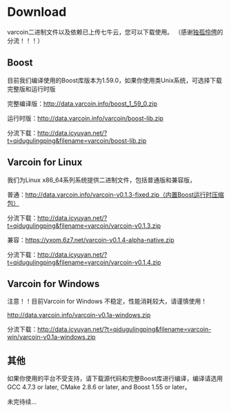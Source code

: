 # Download
varcoin二进制文件以及依赖已上传七牛云，您可以下载使用。
（感谢[独孤伶俜](https://blog.icyuyan.net)的分流！！！）

## Boost

目前我们编译使用的Boost库版本为1.59.0，如果你使用类Unix系统，可选择下载完整版和运行时版

完整编译版：http://data.varcoin.info/boost_1_59_0.zip

运行时版：http://data.varcoin.info/varcoin/boost-lib.zip

分流下载：http://data.icyuyan.net/?t=qidugulingping&filename=varcoin/boost-lib.zip

## Varcoin for Linux

我们为Linux x86_64系列系统提供二进制文件，包括普通版和兼容版，

普通：http://data.varcoin.info/varcoin-v0.1.3-fixed.zip（内置Boost运行时压缩包）

分流下载：http://data.icyuyan.net/?t=qidugulingping&filename=varcoin/varcoin-v0.1.3.zip

兼容：https://yxom.6z7.net/varcoin-v0.1.4-alpha-native.zip

分流下载：http://data.icyuyan.net/?t=qidugulingping&filename=varcoin/varcoin-v0.1.4.zip

## Varcoin for Windows

注意！！目前Varcoin for Windows 不稳定，性能消耗较大，请谨慎使用！

http://data.varcoin.info/varcoin-v0.1a-windows.zip

分流下载：http://data.icyuyan.net/?t=qidugulingping&filename=varcoin-win/varcoin-v0.1a-windows.zip
## 其他

如果你使用的平台不受支持，请下载源代码和完整Boost库进行编译，编译请选用GCC 4.7.3 or later, CMake 2.8.6 or later, and Boost 1.55 or later。

未完待续...
